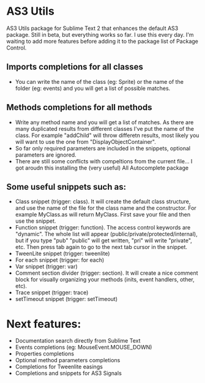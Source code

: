 # AS3 Utils

AS3 Utils package for Sublime Text 2 that enhances the default AS3 package. Still in beta, but everything works so far. I use this every day. I'm waiting to add more features before adding it to the package list of Package Control.

## Imports completions for all classes
- You can write the name of the class (eg: Sprite) or the name of the folder (eg: events) and you will get a list of possible matches.

## Methods completions for all methods
  - Write any method name and you will get a list of matches. As there are many duplicated results from different classes I've put the name of the class. For example "addChild" will throw differetn results, most likely you will want to use the one from "DisplayObjectContainer".
  - So far only required parameters are included in the snippets, optional parameters are ignored.
  - There are still some conflicts with compeltions from the current file... I got aroudn this installing the (very useful) All Autocomplete package

## Some useful snippets such as:
  - Class snippet (trigger: class). It will create the default class structure, and use the name of the file for the class name and the constructor. For example MyClass.as will return MyClass. First save your file and then use the snippet.
  - Function snippet (trigger: function). The access control keywords are "dynamic". The whole list will appear (public/private/protected/internal), but if you type "pub" "public" will get written, "pri" will write "private", etc. Then press tab again to go to the next tab cursor in the snippet.
  - TweenLite snippet (trigger: tweenlite)
  - For each snippet (trigger: for each)
  - Var snippet (trigger: var)
  - Comment section divider (trigger: section). It will create a nice comment block for visually organizing your methods (inits, event handlers, other, etc).
  - Trace snippet (trigger: trace)
  - setTimeout snippet (trigger: setTimeout)



# Next features:
  - Documentation search directly from Sublime Text
  - Events completions (eg: MouseEvent.MOUSE_DOWN)
  - Properties completions
  - Optional method parameters completions
  - Completions for Tweenlite easings
  - Completions and snippets for AS3 Signals